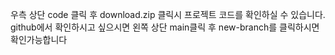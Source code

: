 우측 상단 code 클릭 후 download.zip 클릭시 프로젝트 코드를 확인하실 수 있습니다.
github에서 확인하시고 싶으시면 왼쪽 상단 main클릭 후 new-branch를 클릭하시면 확인가능합니다
